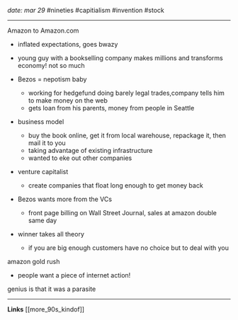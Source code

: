 *date: mar 29*
#nineties  #capitialism #invention #stock

---
Amazon to Amazon.com
- inflated expectations, goes bwazy
- young guy with a bookselling company makes millions and transforms economy! not so much

- Bezos = nepotism baby
	- working for hedgefund doing barely legal trades,company tells him to make money on the web
	- gets loan from his parents, money from people in Seattle

- business model
	- buy the book online, get it from local warehouse, repackage it, then mail it to you
	- taking advantage of existing infrastructure
	- wanted to eke out other companies

- venture capitalist
	- create companies that float long enough to get money back
- Bezos wants more from the VCs
	- front page billing on Wall Street Journal, sales at amazon double same day

- winner takes all theory
	- if you are big enough customers have no choice but to deal with you

amazon gold rush
- people want a piece of internet action!

genius is that it was a parasite 

---
**Links**
[[more_90s_kindof]]
